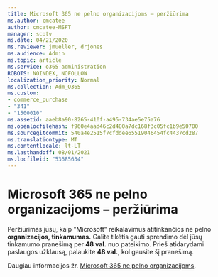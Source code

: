 ```yaml
---
title: Microsoft 365 ne pelno organizacijoms – peržiūrima
ms.author: cmcatee
author: cmcatee-MSFT
manager: scotv
ms.date: 04/21/2020
ms.reviewer: jmueller, drjones
ms.audience: Admin
ms.topic: article
ms.service: o365-administration
ROBOTS: NOINDEX, NOFOLLOW
localization_priority: Normal
ms.collection: Adm_O365
ms.custom:
- commerce_purchase
- "341"
- "1500010"
ms.assetid: aaeb8a90-8265-410f-a495-734ae5e75a76
ms.openlocfilehash: f960e4aad46c2d480a7dc168f3c05fc1b9e50700
ms.sourcegitcommit: 540a4e2515f7cfddee65519046454fc4437cd287
ms.translationtype: MT
ms.contentlocale: lt-LT
ms.lasthandoff: 08/01/2021
ms.locfileid: "53685634"
---
```

# <a name="microsoft-365-for-nonprofits---under-review"></a>Microsoft 365 ne pelno organizacijoms – peržiūrima

Peržiūrimas jūsų, kaip "Microsoft" reikalavimus atitinkančios ne pelno **organizacijos, tinkamumas.** Galite tikėtis gauti sprendimo dėl jūsų tinkamumo pranešimą per **48 val.** nuo pateikimo. Prieš atidarydami paslaugos užklausą, palaukite **48 val.**, kol gausite šį pranešimą. 

Daugiau informacijos žr. [Microsoft 365 ne pelno organizacijoms](https://www.microsoft.com/nonprofits/microsoft-365). 
